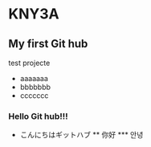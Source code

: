 # KNY3A
## My first Git hub
test projecte
* aaaaaaa
* bbbbbbb
* ccccccc
### Hello Git hub!!!
* こんにちはギットハブ
** 你好
*** 안녕
